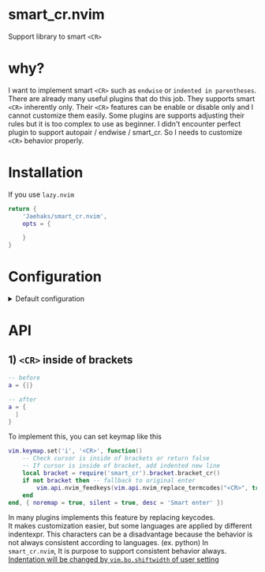 # smart_cr.nvim
Support library to smart `<CR>`


# why?

I want to implement smart `<CR>` such as `endwise` or `indented in parentheses`. \
There are already many useful plugins that do this job. They supports smart `<CR>` inherently only.
Their `<CR>` features can be enable or disable only and I cannot customize them easily.
Some plugins are supports adjusting their rules but it is too complex to use as beginner.
I didn't encounter perfect plugin to support autopair / endwise / smart_cr.
So I needs to customize `<CR>` behavior properly.


# Installation

If you use `lazy.nvim`

```lua
return {
	'Jaehaks/smart_cr.nvim',
	opts = {

	}
}
```


# Configuration

<details>
	<summary> Default configuration </summary>

```lua
require('smart_cr').setup({
  bracket_cr = {
    enabled = true, -- on/off bracket_cr
    bracket_pairs = {
      ['('] = ')',
      ['['] = ']',
      ['{'] = '}',
      ['<'] = '>',
    }
  }
})
```


</details>


# API

## 1) `<CR>` inside of brackets

```lua
-- before
a = {|}

-- after
a = {
  |
}
```

To implement this, you can set keymap like this

```lua
vim.keymap.set('i', '<CR>', function()
	-- Check cursor is inside of brackets or return false
	-- If cursor is inside of bracket, add indented new line
	local bracket = require('smart_cr').bracket.bracket_cr()
	if not bracket then -- fallback to original enter
		vim.api.nvim_feedkeys(vim.api.nvim_replace_termcodes("<CR>", true, false, true), "n", false)
	end
end, { noremap = true, silent = true, desc = 'Smart enter' })
```

In many plugins implements this feature by replacing keycodes. \
It makes customization easier, but some languages are applied by different indentexpr.
This characters can be a disadvantage because the behavior is not always consistent according to languages.
(ex. python)
In `smart_cr.nvim`, It is purpose to support consistent behavior always. \
<u>Indentation will be changed by `vim.bo.shiftwidth` of user setting</u>




